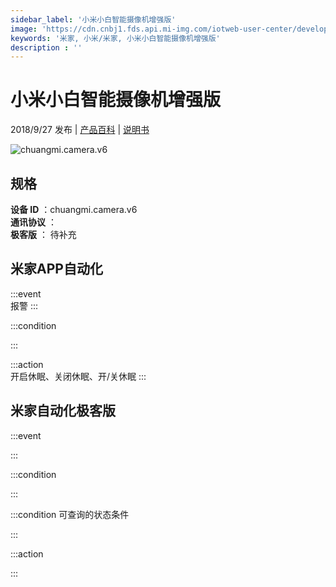 ```yaml
---
sidebar_label: '小米小白智能摄像机增强版'
image: 'https://cdn.cnbj1.fds.api.mi-img.com/iotweb-user-center/developer_1679069107722KkDnKONp.png?GalaxyAccessKeyId=AKVGLQWBOVIRQ3XLEW&Expires=9223372036854775807&Signature=BDbIYAntxm6Yqzr8S/hbFMb1eTE='
keywords: '米家, 小米/米家, 小米小白智能摄像机增强版'
description : ''
---
```

# 小米小白智能摄像机增强版

2018/9/27 发布 | [产品百科](https://home.mi.com/webapp/content/baike/product/index.html?model=chuangmi.camera.v6/) | [说明书](https://home.mi.com/views/introduction.html?model=chuangmi.camera.v6&region=cn)

![chuangmi.camera.v6](https://cdn.cnbj1.fds.api.mi-img.com/iotweb-user-center/developer_1679069107722KkDnKONp.png?GalaxyAccessKeyId=AKVGLQWBOVIRQ3XLEW&Expires=9223372036854775807&Signature=BDbIYAntxm6Yqzr8S/hbFMb1eTE=)

## 规格  
> 
**设备 ID** ：chuangmi.camera.v6  
**通讯协议** ：  
**极客版**  ： 待补充 


## 米家APP自动化  

:::event  
报警
:::

:::condition  

:::

:::action   
开启休眠、关闭休眠、开/关休眠
:::

## 米家自动化极客版  

:::event  

:::

:::condition  

:::

:::condition 可查询的状态条件  

:::

:::action  

:::

        
